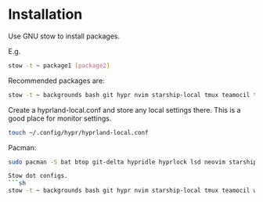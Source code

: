 # Installation
Use GNU stow to install packages.

E.g.

```sh
stow -t ~ package1 [package2]
```

Recommended packages are:

```sh
stow -t ~ backgrounds bash git hypr nvim starship-local tmux teamocil television waybar wofi
```

Create a hyprland-local.conf and store any local settings there.
This is a good place for monitor settings.
```sh
touch ~/.config/hypr/hyprland-local.conf
```

Pacman:
```sh
sudo pacman -S bat btop git-delta hypridle hyprlock lsd neovim starship swayosd-git swww television ueberzugpp yazi zoxide

Stow dot configs.
```sh
stow -t ~ backgrounds bash git hypr nvim starship-local tmux teamocil waybar wofi
```
